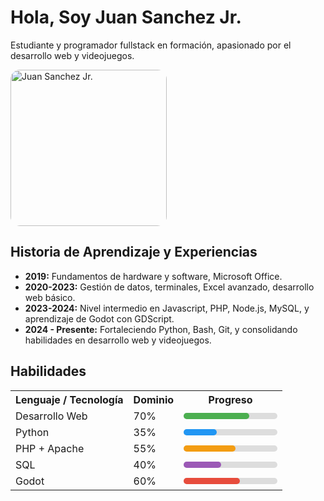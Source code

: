 <h1>Hola, Soy Juan Sanchez Jr.</h1>
<p>Estudiante y programador fullstack en formación, apasionado por el desarrollo web y videojuegos.</p>
<img src="A_20250821_204942_0000.png" alt="Juan Sanchez Jr." width="250" style="border-radius:15px;"/>

<h2>Historia de Aprendizaje y Experiencias</h2>
<ul>
  <li><strong>2019:</strong> Fundamentos de hardware y software, Microsoft Office.</li>
  <li><strong>2020-2023:</strong> Gestión de datos, terminales, Excel avanzado, desarrollo web básico.</li>
  <li><strong>2023-2024:</strong> Nivel intermedio en Javascript, PHP, Node.js, MySQL, y aprendizaje de Godot con GDScript.</li>
  <li><strong>2024 - Presente:</strong> Fortaleciendo Python, Bash, Git, y consolidando habilidades en desarrollo web y videojuegos.</li>
</ul>

<h2>Habilidades</h2>
<table>
  <tr>
    <th>Lenguaje / Tecnología</th>
    <th>Dominio</th>
    <th>Progreso</th>
  </tr>
  <tr>
    <td>Desarrollo Web</td>
    <td>70%</td>
    <td>
      <div style="background:#ddd; width:150px; border-radius:5px;">
        <div style="width:70%; background:#4CAF50; height:10px; border-radius:5px;"></div>
      </div>
    </td>
  </tr>
  <tr>
    <td>Python</td>
    <td>35%</td>
    <td>
      <div style="background:#ddd; width:150px; border-radius:5px;">
        <div style="width:35%; background:#2196F3; height:10px; border-radius:5px;"></div>
      </div>
    </td>
  </tr>
  <tr>
    <td>PHP + Apache</td>
    <td>55%</td>
    <td>
      <div style="background:#ddd; width:150px; border-radius:5px;">
        <div style="width:55%; background:#f39c12; height:10px; border-radius:5px;"></div>
      </div>
    </td>
  </tr>
  <tr>
    <td>SQL</td>
    <td>40%</td>
    <td>
      <div style="background:#ddd; width:150px; border-radius:5px;">
        <div style="width:40%; background:#9b59b6; height:10px; border-radius:5px;"></div>
      </div>
    </td>
  </tr>
  <tr>
    <td>Godot</td>
    <td>60%</td>
    <td>
      <div style="background:#ddd; width:150px; border-radius:5px;">
        <div style="width:60%; background:#e74c3c; height:10px; border-radius:5px;"></div>
      </div>
    </td>
  </tr>
</table>

